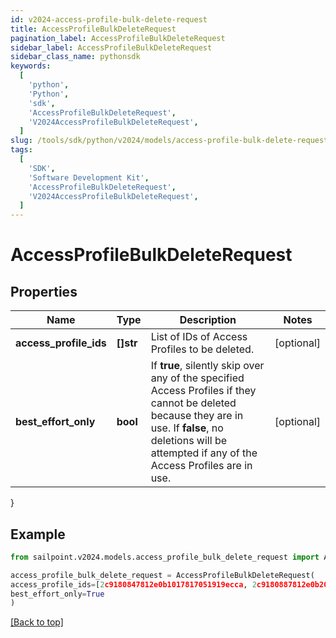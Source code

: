 ```yaml
---
id: v2024-access-profile-bulk-delete-request
title: AccessProfileBulkDeleteRequest
pagination_label: AccessProfileBulkDeleteRequest
sidebar_label: AccessProfileBulkDeleteRequest
sidebar_class_name: pythonsdk
keywords:
  [
    'python',
    'Python',
    'sdk',
    'AccessProfileBulkDeleteRequest',
    'V2024AccessProfileBulkDeleteRequest',
  ]
slug: /tools/sdk/python/v2024/models/access-profile-bulk-delete-request
tags:
  [
    'SDK',
    'Software Development Kit',
    'AccessProfileBulkDeleteRequest',
    'V2024AccessProfileBulkDeleteRequest',
  ]
---
```


# AccessProfileBulkDeleteRequest

## Properties

| Name | Type | Description | Notes |
| --- | --- | --- | --- |
| **access_profile_ids** | **[]str** | List of IDs of Access Profiles to be deleted. | [optional] |
| **best_effort_only** | **bool** | If **true**, silently skip over any of the specified Access Profiles if they cannot be deleted because they are in use. If **false**, no deletions will be attempted if any of the Access Profiles are in use. | [optional] |

}

## Example

```python
from sailpoint.v2024.models.access_profile_bulk_delete_request import AccessProfileBulkDeleteRequest

access_profile_bulk_delete_request = AccessProfileBulkDeleteRequest(
access_profile_ids=[2c9180847812e0b1017817051919ecca, 2c9180887812e0b201781e129f151816],
best_effort_only=True
)

```

[[Back to top]](#)
